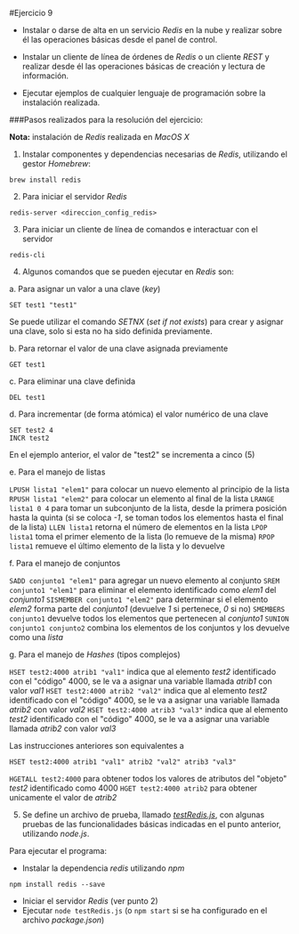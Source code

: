 #Ejercicio 9

- Instalar o darse de alta en un servicio _Redis_ en la nube y realizar sobre él las operaciones básicas desde el panel de control.

- Instalar un cliente de línea de órdenes de _Redis_ o un cliente _REST_ y realizar desde él las operaciones básicas de creación y lectura de información.

- Ejecutar ejemplos de cualquier lenguaje de programación sobre la instalación realizada.
 
###Pasos realizados para la resolución del ejercicio:

**Nota:** instalación de _Redis_ realizada en _MacOS X_

1. Instalar componentes y dependencias necesarias de _Redis_, utilizando el gestor _Homebrew_:

 `brew install redis`
 
2. Para iniciar el servidor _Redis_

 `redis-server <direccion_config_redis>`
 
3. Para iniciar un cliente de línea de comandos e interactuar con el servidor

 `redis-cli`
 
4. Algunos comandos que se pueden ejecutar en _Redis_ son:

 a. Para asignar un valor a una clave (_key_)
 
  `SET test1 "test1"`
  
  Se puede utilizar el comando _SETNX_ (_set if not exists_) para crear y asignar una clave, solo si esta no ha sido definida previamente.
 
 b. Para retornar el valor de una clave asignada previamente
 
  `GET test1`
  
 c. Para eliminar una clave definida
 
  `DEL test1`
  
 d. Para incrementar (de forma atómica) el valor numérico de una clave
 
  ```
  SET test2 4
  INCR test2
  ```
  
  En el ejemplo anterior, el valor de "test2" se incrementa a cinco (5)
  
 e. Para el manejo de listas
 
  `LPUSH lista1 "elem1"` para colocar un nuevo elemento al principio de la lista
  `RPUSH lista1 "elem2"` para colocar un elemento al final de la lista
  `LRANGE lista1 0 4` para tomar un subconjunto de la lista, desde la primera posición hasta la quinta (si se coloca _-1_, se toman todos los elementos hasta el final de la lista)
  `LLEN lista1` retorna el número de elementos en la lista
  `LPOP lista1` toma el primer elemento de la lista (lo remueve de la misma)
  `RPOP lista1` remueve el último elemento de la lista y lo devuelve

 f. Para el manejo de conjuntos
 
  `SADD conjunto1 "elem1"` para agregar un nuevo elemento al conjunto
  `SREM conjunto1 "elem1"` para eliminar el elemento identificado como _elem1_ del _conjunto1_
  `SISMEMBER conjunto1 "elem2"` para determinar si el elemento _elem2_ forma parte del _conjunto1_ (devuelve _1_ si pertenece, _0_ si no)
  `SMEMBERS conjunto1` devuelve todos los elementos que pertenecen al _conjunto1_
  `SUNION conjunto1 conjunto2` combina los elementos de los conjuntos y los devuelve como una _lista_
  
 g. Para el manejo de _Hashes_ (tipos complejos)
 
  `HSET test2:4000 atrib1 "val1"` indica que al elemento _test2_ identificado con el "código" 4000, se le va a asignar una variable llamada _atrib1_ con valor _val1_
  `HSET test2:4000 atrib2 "val2"` indica que al elemento _test2_ identificado con el "código" 4000, se le va a asignar una variable llamada _atrib2_ con valor _val2_
  `HSET test2:4000 atrib3 "val3"` indica que al elemento _test2_ identificado con el "código" 4000, se le va a asignar una variable llamada _atrib2_ con valor _val3_
  
  Las instrucciones anteriores son equivalentes a
  
  `HSET test2:4000 atrib1 "val1" atrib2 "val2" atrib3 "val3"`
  
  `HGETALL test2:4000` para obtener todos los valores de atributos del "objeto" _test2_ identificado como 4000
  `HGET test2:4000 atrib2` para obtener unicamente el valor de _atrib2_

 5. Se define un archivo de prueba, llamado [_testRedis.js_](https://github.com/JJ/clases-CC-2015-16/blob/master/ejercicios/AbelFranciscoAgra/2_Uso_de_PaaS/testRedis.js), con algunas pruebas de las funcionalidades básicas indicadas en el punto anterior, utilizando _node.js_.
 
  Para ejecutar el programa:
  
  - Instalar la dependencia _redis_ utilizando _npm_
  
   `npm install redis --save`
   
  - Iniciar el servidor _Redis_ (ver punto 2)
  - Ejecutar `node testRedis.js` (o `npm start` si se ha configurado en el archivo _package.json_)

